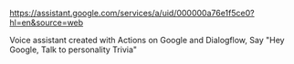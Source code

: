 https://assistant.google.com/services/a/uid/000000a76e1f5ce0?hl=en&source=web 

Voice assistant created with Actions on Google and Dialogflow, Say "Hey Google, Talk to personality Trivia"
